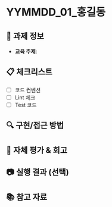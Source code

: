 # YYMMDD_01_홍길동

## 📝 과제 정보

- **교육 주제**: <!-- 해당 과제와 관련된 교육 주제를 작성해주세요 -->

## 📋 체크리스트

- [ ] 코드 컨벤션
- [ ] Lint 체크
- [ ] Test 코드

## 🔍 구현/접근 방법

<!-- 주요 기능의 구현 방법이나 접근 방식에 대해 설명해주세요 -->

## 🔄 자체 평가 & 회고

<!-- 자신의 코드에 대한 피드백이나 개선점을 작성해주세요 -->

## 📷 실행 결과 (선택)

<!-- 실행 결과 스크린샷을 첨부해주세요 -->

## 📚 참고 자료

<!-- 과제 수행에 참고한 자료나 문서의 링크를 공유해주세요 -->